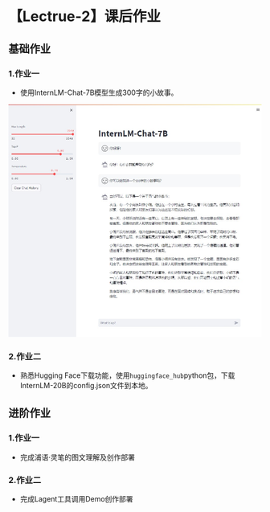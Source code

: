 # 【Lectrue-2】课后作业

## 基础作业

### 1.作业一
* 使用InternLM-Chat-7B模型生成300字的小故事。

![](../attach/homework_2_1.jpg)

### 2.作业二
* 熟悉Hugging Face下载功能，使用`huggingface_hub`python包，下载InternLM-20B的config.json文件到本地。

## 进阶作业

### 1.作业一

* 完成浦语·灵笔的图文理解及创作部署

### 2.作业二

* 完成Lagent工具调用Demo创作部署
